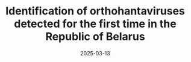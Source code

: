 ---
title: "Identification of orthohantaviruses detected for the first time in the Republic of Belarus"
collection: publications
permalink: /publication/2025-03-13-paper-15
date: 2025-03-13
venue: 'Problems of Virology'
paperurl: 'https://virusjour.crie.ru/jour/article/view/16719/964'
citation: 'Semizhon, P.A.; Scheslenok, E.P.; Dubkov, N.A.; Sukhotskaya, E.A.; Stolbunova, K.A.; Popov, I.V.; <b>Popov, I.V.</b>; Alekseev, A.Y.; Kabwe, E.; Davidyuk, Y.N. <i> Problems of Virology </i> 2025<br/>[![DOI](https://img.shields.io/badge/DOI-10.36233%2F0507--4088--292-blue)](https://doi.org/10.36233/0507-4088-292)'
---